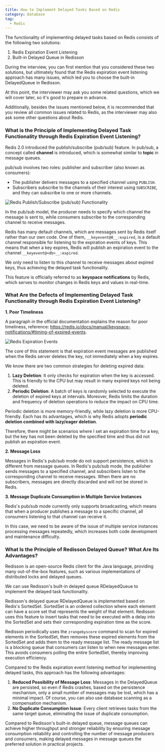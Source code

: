 ```yaml
---
title: How to Implement Delayed Tasks Based on Redis
category: Database
tag:
  - Redis
---
```


The functionality of implementing delayed tasks based on Redis consists of the following two solutions:

1. Redis Expiration Event Listening
1. Built-in Delayed Queue in Redisson

During the interview, you can first mention that you considered these two solutions, but ultimately found that the Redis expiration event listening approach has many issues, which led you to choose the built-in DelayedQueue in Redisson.

At this point, the interviewer may ask you some related questions, which we will cover later, so it's good to prepare in advance.

Additionally, besides the issues mentioned below, it is recommended that you review all common issues related to Redis, as the interviewer may also ask some other questions about Redis.

### What is the Principle of Implementing Delayed Task Functionality through Redis Expiration Event Listening?

Redis 2.0 introduced the publish/subscribe (pub/sub) feature. In pub/sub, a concept called **channel** is introduced, which is somewhat similar to **topic** in message queues.

pub/sub involves two roles: publisher and subscriber (also known as consumers):

- The publisher delivers messages to a specified channel using `PUBLISH`.
- Subscribers subscribe to the channels of their interest using `SUBSCRIBE`, and they can subscribe to one or more channels.

![Redis Publish/Subscribe (pub/sub) Functionality](https://oss.javaguide.cn/github/javaguide/database/redis/redis-pub-sub.png)

In the pub/sub model, the producer needs to specify which channel the message is sent to, while consumers subscribe to the corresponding channel to receive messages.

Redis has many default channels, which are messages sent by Redis itself rather than our own code. One of them, `__keyevent@0__:expired`, is a default channel responsible for listening to the expiration events of keys. This means that when a key expires, Redis will publish an expiration event to the channel `__keyevent@<db>__:expired`.

We only need to listen to this channel to receive messages about expired keys, thus achieving the delayed task functionality.

This feature is officially referred to as **keyspace notifications** by Redis, which serves to monitor changes in Redis keys and values in real-time.

### What Are the Defects of Implementing Delayed Task Functionality through Redis Expiration Event Listening?

**1. Poor Timeliness**

A paragraph in the official documentation explains the reason for poor timeliness, reference: <https://redis.io/docs/manual/keyspace-notifications/#timing-of-expired-events>.

![Redis Expiration Events](https://oss.javaguide.cn/github/javaguide/database/redis/redis-timing-of-expired-events.png)

The core of this statement is that expiration event messages are published when the Redis server deletes the key, not immediately when a key expires.

We know there are two common strategies for deleting expired data:

1. **Lazy Deletion**: It only checks for expiration when the key is accessed. This is friendly to the CPU but may result in many expired keys not being deleted.
1. **Periodic Deletion**: A batch of keys is randomly selected to execute the deletion of expired keys at intervals. Moreover, Redis limits the duration and frequency of deletion operations to reduce the impact on CPU time.

Periodic deletion is more memory-friendly, while lazy deletion is more CPU-friendly. Each has its advantages, which is why Redis adopts **periodic deletion combined with lazy/eager deletion**.

Therefore, there might be scenarios where I set an expiration time for a key, but the key has not been deleted by the specified time and thus did not publish an expiration event.

**2. Message Loss**

Messages in Redis's pub/sub mode do not support persistence, which is different from message queues. In Redis's pub/sub mode, the publisher sends messages to a specified channel, and subscribers listen to the corresponding channel to receive messages. When there are no subscribers, messages are directly discarded and will not be stored in Redis.

**3. Message Duplicate Consumption in Multiple Service Instances**

Redis's pub/sub mode currently only supports broadcasting, which means that when a producer publishes a message to a specific channel, all consumers listening to that channel can receive it.

In this case, we need to be aware of the issue of multiple service instances processing messages repeatedly, which increases both code development and maintenance difficulty.

### What Is the Principle of Redisson Delayed Queue? What Are Its Advantages?

Redisson is an open-source Redis client for the Java language, providing many out-of-the-box features, such as various implementations of distributed locks and delayed queues.

We can use Redisson's built-in delayed queue RDelayedQueue to implement the delayed task functionality.

Redisson's delayed queue RDelayedQueue is implemented based on Redis's SortedSet. SortedSet is an ordered collection where each element can have a score set that represents the weight of that element. Redisson uses this feature to insert tasks that need to be executed with a delay into the SortedSet and sets their corresponding expiration time as the score.

Redisson periodically uses the `zrangebyscore` command to scan for expired elements in the SortedSet, then removes these expired elements from the SortedSet and adds them to the ready message list. The ready message list is a blocking queue that consumers can listen to when new messages enter. This avoids consumers polling the entire SortedSet, thereby improving execution efficiency.

Compared to the Redis expiration event listening method for implementing delayed tasks, this approach has the following advantages:

1. **Reduced Possibility of Message Loss**: Messages in the DelayedQueue are persisted, so even if Redis crashes, based on the persistence mechanism, only a small number of messages may be lost, which has a minimal impact. Of course, you can also use database scanning as a compensation mechanism.
1. **No Duplicate Consumption Issue**: Every client retrieves tasks from the same target queue, eliminating the issue of duplicate consumption.

Compared to Redisson's built-in delayed queue, message queues can achieve higher throughput and stronger reliability by ensuring message consumption reliability and controlling the number of message producers and consumers, making delayed messages in message queues the preferred solution in practical projects.
